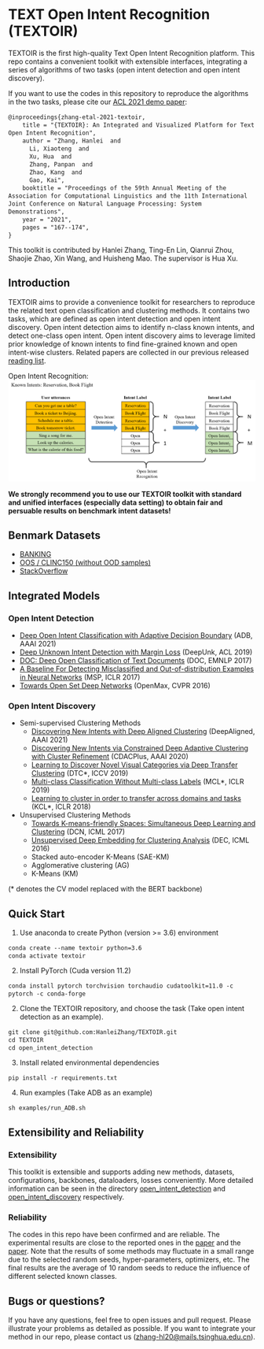 # TEXT Open Intent Recognition (TEXTOIR)

TEXTOIR is the first high-quality Text Open Intent Recognition platform. This repo contains a convenient toolkit with extensible interfaces, integrating a series of algorithms of two tasks (open intent detection and open intent discovery).

If you want to use the codes in this repository to reproduce the algorithms in the two tasks, please cite our [ACL 2021 demo paper](https://aclanthology.org/2021.acl-demo.20.pdf):
```
@inproceedings{zhang-etal-2021-textoir,
    title = "{TEXTOIR}: An Integrated and Visualized Platform for Text Open Intent Recognition",
    author = "Zhang, Hanlei  and
      Li, Xiaoteng  and
      Xu, Hua  and
      Zhang, Panpan  and
      Zhao, Kang  and
      Gao, Kai",
    booktitle = "Proceedings of the 59th Annual Meeting of the Association for Computational Linguistics and the 11th International Joint Conference on Natural Language Processing: System Demonstrations",
    year = "2021",
    pages = "167--174",
}
```
This toolkit is contributed by Hanlei Zhang, Ting-En Lin, Qianrui Zhou, Shaojie Zhao, Xin Wang, and Huisheng Mao. The supervisor is Hua Xu.

## Introduction
TEXTOIR aims to provide a convenience toolkit for researchers to reproduce the related text open classification and clustering methods. It contains two tasks, which are defined as open intent detection and open intent discovery. Open intent detection aims to identify n-class known intents, and detect one-class open intent. Open intent discovery aims to leverage limited prior knowledge of known intents to find fine-grained known and open intent-wise clusters. Related papers are collected in our previous released [reading list](https://github.com/thuiar/OKD-Reading-List).

Open Intent Recognition:  
![Example](figs/Intro.png "Example")

 **We strongly recommend you to use our TEXTOIR toolkit with standard and unified interfaces (especially data setting) to obtain fair and persuable results on benchmark intent datasets!**

## Benmark Datasets
* [BANKING](https://arxiv.org/pdf/2003.04807.pdf)
* [OOS / CLINC150 (without OOD samples)](https://arxiv.org/pdf/1909.02027.pdf) 
* [StackOverflow](https://aclanthology.org/W15-1509.pdf)



## Integrated Models
### Open Intent Detection

* [Deep Open Intent Classification with Adaptive Decision Boundary](https://ojs.aaai.org/index.php/AAAI/article/view/17690) (ADB, AAAI 2021)
* [Deep Unknown Intent Detection with Margin Loss](https://aclanthology.org/P19-1548.pdf) (DeepUnk, ACL 2019)
* [DOC: Deep Open Classification of Text Documents](https://aclanthology.org/D17-1314.pdf) (DOC, EMNLP 2017)
* [A Baseline For Detecting Misclassified and Out-of-distribution Examples in Neural Networks](https://arxiv.org/pdf/1610.02136.pdf) (MSP, ICLR 2017) 
* [Towards Open Set Deep Networks](https://openaccess.thecvf.com/content_cvpr_2016/papers/Bendale_Towards_Open_Set_CVPR_2016_paper.pdf) (OpenMax, CVPR 2016)


### Open Intent Discovery

* Semi-supervised Clustering Methods
    - [Discovering New Intents with Deep Aligned Clustering](https://ojs.aaai.org/index.php/AAAI/article/view/17689) (DeepAligned, AAAI 2021)
    - [Discovering New Intents via Constrained Deep Adaptive Clustering with Cluster Refinement](https://ojs.aaai.org/index.php/AAAI/article/view/6353) (CDACPlus, AAAI 2020)
    - [Learning to Discover Novel Visual Categories via Deep Transfer Clustering](https://www.robots.ox.ac.uk/~vgg/research/DTC/files/iccv2019_DTC.pdf) (DTC*, ICCV 2019)
    - [Multi-class Classification Without Multi-class Labels](https://openreview.net/pdf?id=SJzR2iRcK7) (MCL*, ICLR 2019)
    - [Learning to cluster in order to transfer across domains and tasks](https://openreview.net/pdf?id=ByRWCqvT-) (KCL*, ICLR 2018)
* Unsupervised Clustering Methods
    - [Towards K-means-friendly Spaces: Simultaneous Deep Learning and Clustering](http://proceedings.mlr.press/v70/yang17b/yang17b.pdf) (DCN, ICML 2017)
    - [Unsupervised Deep Embedding for Clustering Analysis](http://proceedings.mlr.press/v48/xieb16.pdf) (DEC, ICML 2016)
    - Stacked auto-encoder K-Means (SAE-KM)
    - Agglomerative clustering (AG)
    - K-Means (KM)

(* denotes the CV model replaced with the BERT backbone)

## Quick Start
1. Use anaconda to create Python (version >= 3.6) environment
```
conda create --name textoir python=3.6
conda activate textoir
```
2. Install PyTorch (Cuda version 11.2)
```
conda install pytorch torchvision torchaudio cudatoolkit=11.0 -c pytorch -c conda-forge  
```
2. Clone the TEXTOIR repository, and choose the task (Take open intent detection as an example).
```
git clone git@github.com:HanleiZhang/TEXTOIR.git
cd TEXTOIR
cd open_intent_detection
```
3. Install related environmental dependencies
```
pip install -r requirements.txt
```
4. Run examples (Take ADB as an example)
```
sh examples/run_ADB.sh
```

## Extensibility and Reliability

### Extensibility
This toolkit is extensible and supports adding new methods, datasets, configurations, backbones, dataloaders, losses conveniently. More detailed information can be seen in the directory [open_intent_detection](./open_intent_detection/README.md) and [open_intent_discovery](./open_intent_discovery/README.md) respectively. 

### Reliability
The codes in this repo have been confirmed and are reliable. The experimental results are close to the reported ones in the [paper](https://arxiv.org/pdf/2012.08987.pdf) and the [paper](https://arxiv.org/pdf/2012.10209.pdf). Note that the results of some methods may fluctuate in a small range due to the selected random seeds, hyper-parameters, optimizers, etc. The final results are the average of 10 random seeds to reduce the influence of different selected known classes.

## Bugs or questions?

If you have any questions, feel free to open issues and pull request. Please illustrate your problems as detailed as possible. If you want to integrate your method in our repo, please contact us (zhang-hl20@mails.tsinghua.edu.cn).